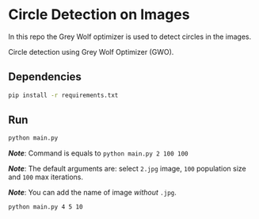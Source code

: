 # Circle Detection on Images

In this repo the Grey Wolf optimizer is used to detect circles in the images.

Circle detection using Grey Wolf Optimizer (GWO).

## Dependencies

```bash
pip install -r requirements.txt
```

## Run

```bash
python main.py

```

***Note***: Command is equals to `python main.py 2 100 100`

***Note***: The default arguments are: select `2.jpg` image, `100` population size and `100` max iterations.

***Note***: You can add the name of image *without* `.jpg`.

```bash
python main.py 4 5 10
```
